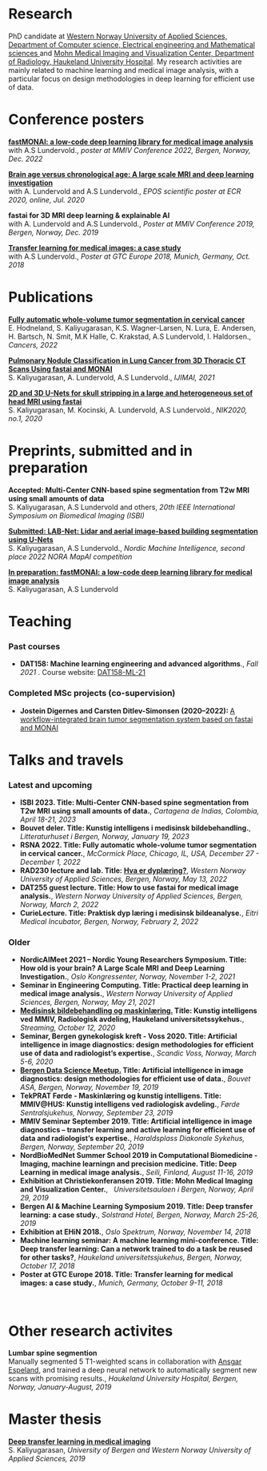 ---
---

# Research 
PhD candidate at <a href="https://www.hvl.no/en/about/management/faculty-of-engineering-and-science/department-of-computer-science-electrical-engineering-and-mathematical-sciences-ny-side/"> Western Norway University of Applied Sciences, Department of Computer science, Electrical engineering and Mathematical sciences </a> and <a href="https://mmiv.no/"> Mohn Medical Imaging and Visualization Center, Department of Radiology, Haukeland University Hospital</a>. My research activities are mainly related to machine learning and medical image analysis, with a particular focus on design methodologies in deep learning for efficient use of data.
<br>

# Conference posters  

<a href="https://epos.myesr.org/esr/viewing/index.php?module=viewing_poster&task=&pi=156693"><b>fastMONAI: a low-code deep learning library for medical image analysis</b></a>
<br>
with A.S Lundervold., <i>poster at MMIV Conference 2022, Bergen, Norway, Dec. 2022 </i>

<a href="https://epos.myesr.org/esr/viewing/index.php?module=viewing_poster&task=&pi=156693"><b>Brain age versus chronological age: A large scale MRI and deep learning investigation</b></a>
<br>
with A. Lundervold and A.S Lundervold., <i>EPOS scientific poster at ECR 2020, online, Jul. 2020 </i>

<b>fastai for 3D MRI deep learning & explainable AI</b>
<br>
with A. Lundervold and A.S Lundervold., <i>Poster at MMIV Conference 2019, Bergen, Norway, Dec. 2019 </i>

<a href="https://www.nvidia.com/content/dam/en-zz/Solutions/gtc-europe/posters/deep-learning/gtc18eu-research-posters-AIDL_20_EP8136_Satheshkumar_Kaliyugarasan.jpg"> <b>Transfer learning for medical images: a case study </b></a>
<br>
with A.S Lundervold., <i>Poster at GTC Europe 2018, Munich, Germany, Oct. 2018 </i>
<br>

# Publications 
<b><a href="https://www.mdpi.com/2072-6694/14/10/2372/htm"> Fully automatic whole-volume tumor segmentation in cervical cancer </a> </b>
<br>
E. Hodneland, S. Kaliyugarasan, K.S. Wagner-Larsen, N. Lura, E. Andersen, H. Bartsch, N. Smit, M.K Halle, C. Krakstad, A.S Lundervold, I. Haldorsen., <i> Cancers, 2022</i>

<b><a href="https://hvlopen.brage.unit.no/hvlopen-xmlui/bitstream/handle/11250/2772280/Kaliyugarasan.pdf?sequence=4&isAllowed=y"> Pulmonary Nodule Classification in Lung Cancer from
3D Thoracic CT Scans Using fastai and MONAI </a> </b>
<br>
S. Kaliyugarasan, A. Lundervold, A.S Lundervold., <i> IJIMAI, 2021</i>

<b><a href="https://hvlopen.brage.unit.no/hvlopen-xmlui/bitstream/handle/11250/2721631/Kaliyugarasan.pdf?sequence=4&isAllowed=y"> 2D and 3D U-Nets for skull stripping in a large and heterogeneous set of head MRI using fastai </a></b> 
<br>
S. Kaliyugarasan, M. Kocinski, A. Lundervold, A.S Lundervold., <i> NIK2020, no.1, 2020</i>

# Preprints, submitted and in preparation
<b> Accepted: Multi-Center CNN-based spine segmentation from T2w MRI using small amounts of data </b>
<br>
S. Kaliyugarasan, A.S Lundervold and others, <i> 20th IEEE International Symposium on Biomedical Imaging (ISBI) </i>

<b><a href="https://github.com/HVL-ML/LAB-Net"> Submitted: LAB-Net: Lidar and aerial image-based building segmentation using U-Nets</a></b>
<br>
S. Kaliyugarasan, A.S Lundervold., <i> Nordic Machine Intelligence, second place 2022 NORA MapAI competition </i>

<b><a href="https://fastmonai.no/"> In preparation: fastMONAI: a low-code deep learning library for medical image analysis </a></b>
<br>
S. Kaliyugarasan, A.S Lundervold

# Teaching 
### Past courses
<ul>
<li> 
<b>DAT158: Machine learning engineering and advanced algorithms</b>., 
<i>Fall 2021 </i>. Course website: <a href="https://skaliy.no/DAT158-ML-21/"> DAT158-ML-21</a>
</li>
</ul>


### Completed MSc projects (co-supervision)
<ul>
<li> <b>Jostein Digernes and Carsten Ditlev-Simonsen (2020–2022): </b><a href="https://bora.uib.no/bora-xmlui/bitstream/handle/11250/3021987/MSc_Ditlev_Simonsen_Digernes_2022.pdf?sequence=1&isAllowed=y">A workflow-integrated brain tumor segmentation system based on fastai and MONAI</a> </li>
</ul>


# Talks and travels 
### Latest and upcoming
<ul>
<li> 
    <b>ISBI 2023. Title: Multi-Center CNN-based spine segmentation from T2w MRI using small amounts of data.</b>, 
    <i> Cartagena de Indias, Colombia, April 18-21, 2023 </i>
</li>
    
<li> 
    <b>Bouvet deler. Title: Kunstig intelligens i medisinsk bildebehandling.</b>, 
    <i>Litteraturhuset i Bergen, Norway, January 19, 2023 </i>
</li>
    
<li> 
    <b>RSNA 2022. Title: Fully automatic whole-volume tumor segmentation in cervical cancer.</b>, 
    <i>McCormick Place, Chicago, IL, USA, December 27 - December 1, 2022 </i>
</li>
    
<li> 
    <b>RAD230 lecture and lab. Title: <a href="https://docs.google.com/presentation/d/1A11am8FbLPNqcM_VJs-eA31RWwdf8DS0DTLbHIuPtFE/present?slide=id.g128819a6924_0_61"> Hva er dyplæring?</a></b>, 
    <i>Western Norway University of Applied Sciences, Bergen, Norway, May 13, 2022 </i>
</li>

<li> 
    <b>DAT255 guest lecture. Title: How to use fastai for medical image analysis.</b>, 
    <i>Western Norway University of Applied Sciences, Bergen, Norway, March 2, 2022 </i>
</li>

<li> 
    <b>CurieLecture. Title: Praktisk dyp læring i medisinsk bildeanalyse.</b>, 
    <i>Eitri Medical Incubator, Bergen, Norway, February 2, 2022 </i>
</li>
</ul>


### Older
<ul>
<li> 
    <b>NordicAIMeet 2021 – Nordic Young Researchers Symposium. Title: How old is your brain? A Large Scale MRI and Deep Learning Investigation.</b>, 
     <i>Oslo Kongressenter, Norway, November 1-2, 2021 </i>
</li>

<li> 
    <b>Seminar in Engineering Computing. Title: Practical deep learning in medical image analysis.</b>, 
    <i>Western Norway University of Applied Sciences, Bergen, Norway, May 21, 2021 </i>
</li>

<li> 
    <b> <a href="https://www.tekna.no/kurs/medisinsk-bildebehandling-og-maskinlaring-40653/#om-kurset"> Medisinsk bildebehandling og maskinlæring.</a> Title: Kunstig intelligens ved MMIV, Radiologisk avdeling, Haukeland universitetssykehus.</b>, 
    <i>Streaming, October 12, 2020 </i>
</li>


<li> 
    <b>Seminar, Bergen gynekologisk kreft - Voss 2020.  Title: Artificial intelligence in image diagnostics: design methodologies for efficient use of data and radiologist’s expertise.</b>, 
    <i>Scandic Voss, Norway, March 5-6, 2020 </i>
</li>


<li> 
    <b> <a href="https://www.meetup.com/Bergen-Data-Science-Meetup/events/266379588/"> Bergen Data Science Meetup.</a> Title: Artificial intelligence in image diagnostics: design methodologies for efficient use of data.</b>, 
    <i>Bouvet ASA, Bergen, Norway, November 19, 2019 </i>
</li>

<li> 
    <b>TekPRAT Førde - Maskinlæring og kunstig intelligens. Title: MMIV@HUS: Kunstig intelligens ved radiologisk avdeling.</b>, 
    <i>Førde Sentralsjukehus, Norway, September 23, 2019 </i>
</li>

<li> 
    <b>MMIV Seminar September 2019. Title: Artificial intelligence in image diagnostics – transfer learning and active learning for efficient use of data and radiologist’s expertise.</b>, 
    <i>Haraldsplass Diakonale Sykehus, Bergen, Norway, September 20, 2019 </i>
</li>

<li> 
    <b>NordBioMedNet Summer School 2019 in Computational Biomedicine - Imaging, machine learningn and precision medicine. Title: Deep Learning in medical image analysis.</b>, 
    <i>Seili, Finland, August 11-16, 2019 </i>
</li>

<li> 
     <b>Exhibition at Christiekonferansen 2019. Title: Mohn Medical Imaging and Visualization Center.</b>, 
     <i>Universitetsaulaen i Bergen, Norway, April 29, 2019 </i>
</li>

<li> 
    <b>Bergen AI &amp; Machine Learning Symposium 2019. Title: Deep transfer learning: a case study.</b>, 
    <i>Solstrand Hotel, Bergen, Norway, March 25-26, 2019 </i>
</li>

<li><b>Exhibition at EHiN 2018.</b>, 
    <i>Oslo Spektrum, Norway, November 14, 2018 </i>
</li>

<li> <b>Machine learning seminar: A machine learning mini-conference. Title: Deep transfer learning: Can a network trained to do a task be reused for other tasks?</b>, 
     <i>Haukeland universitetssjukehus, Bergen, Norway, October 17, 2018 </i>
</li>

<li> 
     <b>Poster at GTC Europe 2018. Title: Transfer learning for medical images: a case study.</b>, 
     <i>Munich, Germany, October 9-11, 2018 </i>
</li>
</ul>
<br>

# Other research activites 
<b>Lumbar spine segmention</b>
<br>
Manually segmented 5 T1-weighted scans in collaboration with <a href="https://www.uib.no/personer/Ansgar.Espeland"> Ansgar Espeland</a>, and trained a deep neural network to automatically segment new scans with promising results., <i>Haukeland University Hospital, Bergen, Norway, January-August, 2019 </i>
<br>

# Master thesis 
<a href="http://bora.uib.no/bitstream/handle/1956/20849/Deep_transfer_learning_in_medical_imaging.pdf"><b>Deep transfer learning in medical imaging</b></a>
<br>
S. Kaliyugarasan, <i>University of Bergen and Western Norway University of Applied Sciences, 2019 </i>
